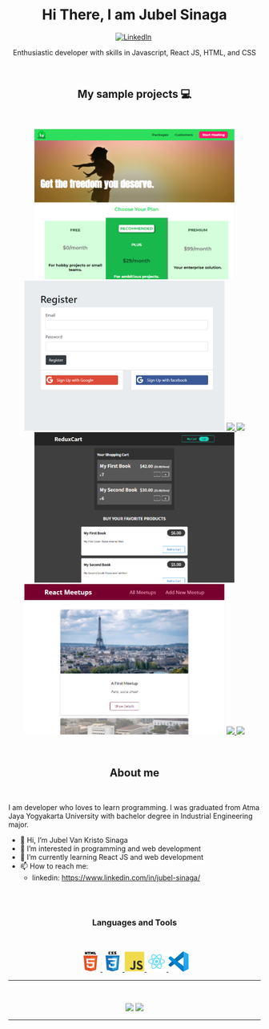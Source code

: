 <h1 align='center'>Hi There, I am Jubel Sinaga </h1>

<p align="center">
<a href="https://www.linkedin.com/in/jubel-sinaga/"><img src="https://img.shields.io/badge/linkedin-%230077B5.svg?&style=for-the-badge&logo=linkedin&logoColor=white" alt="LinkedIn" /></a>&nbsp;
</p>

<p align='center'>Enthusiastic developer with skills in Javascript, React JS, HTML, and CSS</p>

<br />

<h2 align="center">My sample projects 💻</h2>
<br />

<p align="center">
  <img width="400" src="https://github.com/Jubel13/Jubel13/blob/main/CSS-project.PNG" />
  <img width="400" src="https://github.com/Jubel13/Jubel13/blob/main/Secret.PNG" />
 <a href="https://github.com/Jubel13/CSS-Project-Udemy">
  <img align="" src="https://github-readme-stats.vercel.app/api/pin/?username=Jubel13&repo=CSS-Project-Udemy&theme=radical" />
</a>
  <a href="https://github.com/Jubel13/Authentication">
  <img align="" src="https://github-readme-stats.vercel.app/api/pin/?username=Jubel13&repo=Authentication&theme=radical" />
</a>
  <img width="400" src="https://github.com/Jubel13/Jubel13/blob/main/Redux.PNG" />
  <img width="400" src="https://github.com/Jubel13/Jubel13/blob/main/meetup.PNG" />
  <a href="https://github.com/Jubel13/React-redux">
  <img align="" src="https://github-readme-stats.vercel.app/api/pin/?username=Jubel13&repo=React-redux&theme=radical" />
</a>
<a href="https://github.com/Jubel13/React-NextJs-Project">
  <img align="" src="https://github-readme-stats.vercel.app/api/pin/?username=Jubel13&repo=React-NextJs-Project&theme=radical" />
</a>
</p>

<br />

<h2 align="center">About me</h2>

<br />
<p>I am developer who loves to learn programming. I was graduated from Atma Jaya Yogyakarta University with bachelor degree in Industrial Engineering major.</p>

- 👋 Hi, I’m Jubel Van Kristo Sinaga
- 👀 I’m interested in programming and web development
- 🌱 I’m currently learning React JS and web development
- 📫 How to reach me: 
  - linkedin: https://www.linkedin.com/in/jubel-sinaga/

<br />
<br />
<p>
<h3 align="center"> Languages and Tools</h3>
</p>
<br />
<p align="center">
<a href="https://www.w3.org/html/" target="_blank"> <img src="https://raw.githubusercontent.com/devicons/devicon/master/icons/html5/html5-original-wordmark.svg" alt="html5" width="40" height="40"/> </a>
<a href="https://www.w3schools.com/css/" target="_blank"> <img src="https://raw.githubusercontent.com/devicons/devicon/master/icons/css3/css3-original-wordmark.svg" alt="css3" width="40" height="40"/> </a>
<a href="https://developer.mozilla.org/en-US/docs/Web/JavaScript" target="_blank"> <img src="https://raw.githubusercontent.com/devicons/devicon/master/icons/javascript/javascript-original.svg" alt="javascript" width="40" height="40"/> </a>
<a href="https://reactjs.org/" target="_blank"> <img src="https://raw.githubusercontent.com/github/explore/80688e429a7d4ef2fca1e82350fe8e3517d3494d/topics/react/react.png" alt="react" width="40" height="40"/> </a>
<img alt="Visual Studio Code" width="40px" src="https://raw.githubusercontent.com/github/explore/80688e429a7d4ef2fca1e82350fe8e3517d3494d/topics/visual-studio-code/visual-studio-code.png" />
   </p>

---

<br />
<p align="center">
<img src="https://github-readme-stats.vercel.app/api?username=Jubel13&hide=stars,contribs&theme=radical&show_icons=true" width="450"/>
<img src="https://github-readme-stats.vercel.app/api/top-langs/?username=Jubel13&layout=compact&theme=radical" width="400" />
</p>

---



<!---
Jubel13/Jubel13 is a ✨ special ✨ repository because its `README.md` (this file) appears on your GitHub profile.
You can click the Preview link to take a look at your changes.
--->

